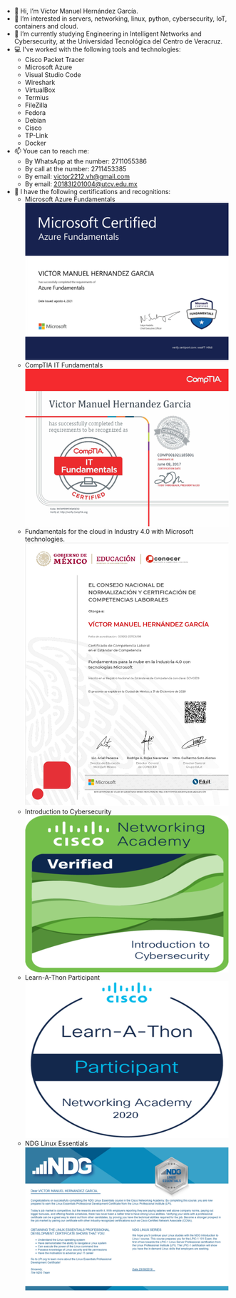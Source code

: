 - 👋 Hi, I’m Víctor Manuel Hernández García.
- 👀 I’m interested in servers, networking, linux, python, cybersecurity, IoT, containers and cloud.
- 🌱 I’m currently studying Engineering in Intelligent Networks and Cybersecurity, at the Universidad Tecnológica del Centro de Veracruz.
- 💻 I've worked with the following tools and technologies:
  * Cisco Packet Tracer
  * Microsoft Azure
  * Visual Studio Code
  * Wireshark
  * VirtualBox
  * Termius
  * FileZilla
  * Fedora
  * Debian
  * Cisco
  * TP-Link
  * Docker
- 📫 Youe can to reach me: 
  * By WhatsApp at the number: 2711055386 
  * By call at the number: 2711453385
  * By email: victor2212.vh@gmail.com
  * By email: 20183l201004@utcv.edu.mx
- 🏅 I have the following certifications and recognitions:
  * Microsoft Azure Fundamentals
  ![Alt text](https://github.com/vh2212/vh2212/blob/main/Azure%20Fundamentals_page-0001.jpg)
  * CompTIA IT Fundamentals
  ![Alt text](https://github.com/vh2212/vh2212/blob/main/CompTIA%20IT%20Fundamentals%20Certification%20certificate_page-0001.jpg)
  * Fundamentals for the cloud in Industry 4.0 with Microsoft technologies.
  ![Alt text](https://github.com/vh2212/vh2212/blob/main/0000260421-V%C3%8DCTOR%20MANUEL%20HERN%C3%81NDEZ%20GARC%C3%8DA-GRUPO%20EDUIT_page-0001.jpg)
  * Introduction to Cybersecurity
  ![Alt text](https://github.com/vh2212/vh2212/blob/main/introduction-to-cybersecurity.png)
  * Learn-A-Thon Participant
  ![Alt text](https://github.com/vh2212/vh2212/blob/main/networking-academy-learn-a-thon-2020.png)
  * NDG Linux Essentials
  ![Alt text](https://github.com/vh2212/vh2212/blob/main/VICTOR%20MANUELHERNANDEZ%20GARCIA-SISTEMAS%20OPERATI-certificate_page-0001.jpg)

<!---
vh2212/vh2212 is a ✨ special ✨ repository because its `README.md` (this file) appears on your GitHub profile.
You can click the Preview link to take a look at your changes.
--->
